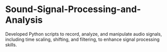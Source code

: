 # Sound-Signal-Processing-and-Analysis
Developed Python scripts to record, analyze, and manipulate audio signals, including time scaling, shifting, and filtering, to enhance signal processing skills.
